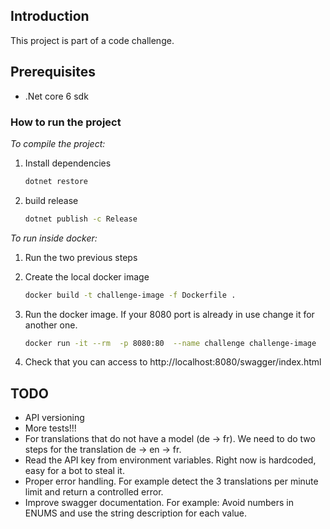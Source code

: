 ﻿## Introduction

This project is part of a code challenge.

## Prerequisites

- .Net core 6 sdk

### How to run the project

_To compile the project:_

1. Install dependencies
   ```sh
   dotnet restore
   ```
2. build release
   ```sh
   dotnet publish -c Release
   ```

_To run inside docker:_

1. Run the two previous steps

2. Create the local docker image
   ```sh
   docker build -t challenge-image -f Dockerfile .
   ```
3. Run the docker image. If your 8080 port is already in use change it for another one.
   ```sh
   docker run -it --rm  -p 8080:80  --name challenge challenge-image
   ```
4. Check that you can access to http://localhost:8080/swagger/index.html

## TODO

- API versioning
- More tests!!!
- For translations that do not have a model (de -> fr). We need to do two steps for the translation de -> en -> fr.
- Read the API key from environment variables. Right now is hardcoded, easy for a bot to steal it.
- Proper error handling. For example detect the 3 translations per minute limit and return a controlled error.
- Improve swagger documentation. For example: Avoid numbers in ENUMS and use the string description for each value.
